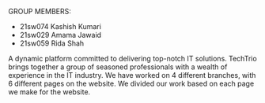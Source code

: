 GROUP MEMBERS: 
- 21sw074 Kashish Kumari 
- 21sw029 Amama Jawaid 
- 21sw059 Rida Shah

A dynamic platform committed to delivering top-notch IT solutions. TechTrio brings together a group of seasoned professionals with a wealth of experience in the IT industry. We have worked on 4 different branches, with 6 different pages on the website. We divided our work based on each page we make for the website.

